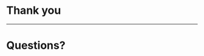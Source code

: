 <!-- .slide: data-state="thanks" id="thank-you" data-menu-title="Thank you" -->

# Thank you

---

<!-- .slide: data-state="subchapter" data-menu-title="Q & A" id="Q-and-A" -->

# Questions?
